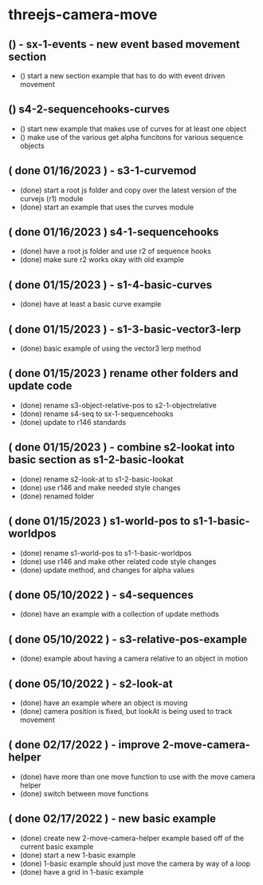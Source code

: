 # threejs-camera-move

## () - sx-1-events - new event based movement section
* () start a new section example that has to do with event driven movement

## () s4-2-sequencehooks-curves
* () start new example that makes use of curves for at least one object
* () make use of the various get alpha funcitons for various sequence objects

## ( done 01/16/2023 ) - s3-1-curvemod
* (done) start a root js folder and copy over the latest version of the curvejs \(r1\) module
* (done) start an example that uses the curves module

## ( done 01/16/2023 ) s4-1-sequencehooks
* (done) have a root js folder and use r2 of sequence hooks
* (done) make sure r2 works okay with old example

## ( done 01/15/2023 ) - s1-4-basic-curves
* (done) have at least a basic curve example

## ( done 01/15/2023 ) - s1-3-basic-vector3-lerp
* (done) basic example of using the vector3 lerp method

## ( done 01/15/2023 ) rename other folders and update code
* (done) rename s3-object-relative-pos to s2-1-objectrelative
* (done) rename s4-seq to sx-1-sequencehooks
* (done) update to r146 standards

## ( done 01/15/2023 ) - combine s2-lookat into basic section as s1-2-basic-lookat
* (done) rename s2-look-at to s1-2-basic-lookat
* (done) use r146 and make needed style changes
* (done) renamed folder

## ( done 01/15/2023 ) s1-world-pos to s1-1-basic-worldpos
* (done) rename s1-world-pos to s1-1-basic-worldpos
* (done) use r146 and make other related code style changes
* (done) update method, and changes for alpha values

## ( done 05/10/2022 ) - s4-sequences
* (done) have an example with a collection of update methods

## ( done 05/10/2022 ) - s3-relative-pos-example
* (done) example about having a camera relative to an object in motion

## ( done 05/10/2022 ) - s2-look-at
* (done) have an example where an object is moving
* (done) camera position is fixed, but lookAt is being used to track movement

## ( done 02/17/2022 ) - improve 2-move-camera-helper
* (done) have more than one move function to use with the move camera helper
* (done) switch between move functions

## ( done 02/17/2022 ) - new basic example
* (done) create new 2-move-camera-helper example based off of the current basic example
* (done) start a new 1-basic example
* (done) 1-basic example should just move the camera by way of a loop
* (done) have a grid in 1-basic example